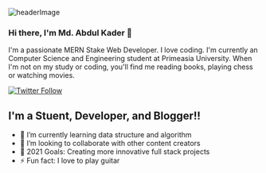 ![headerImage](https://user-images.githubusercontent.com/70408080/125334303-0d5bea00-e36d-11eb-9b47-075a2f95dbf7.jpg)


### Hi there, I'm Md. Abdul Kader 👋

I'm a passionate MERN Stake Web Developer. I love coding. I'm currently an Computer Science and Engineering student at Primeasia University. When I'm not on my study or coding, you'll find me reading books, playing chess or watching movies.
<!-- [![Website](https://)](https://) -->
[![Twitter Follow](https://img.shields.io/twitter/follow/mdabdulkader?color=1DA1F2&logo=twitter&style=for-the-badge)](https://twitter.com/MdAbdul55602289)

## I'm a Stuent, Developer, and Blogger!!

- 🌱 I’m currently learning data structure and algorithm
- 👯 I’m looking to collaborate with other content creators
- 🥅 2021 Goals: Creating more innovative full stack projects
- ⚡ Fun fact: I love to  play guitar



<br />
<br />




